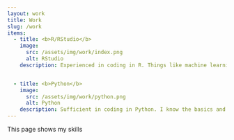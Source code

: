 ```yaml
---
layout: work
title: Work
slug: /work
items:
  - title: <b>R/RStudio</b>
    image:
      src: /assets/img/work/index.png
      alt: RStudio
    description: Experienced in coding in R. Things like machine learning, data visualisations with ggplot and building Shiny Apps. For examples see my <a href="https://www.gettingbluefingers.com/external">Shiny apps</a> or my <a href="https://twitter.com/RobinWilhelmus">Twitter</a>


  - title: <b>Python</b>
    image:
      src: /assets/img/work/python.png
      alt: Python
    description: Sufficient in coding in Python. I know the basics and can learn new things quick. 
---
```


This page shows my skills
<br />
<br />

